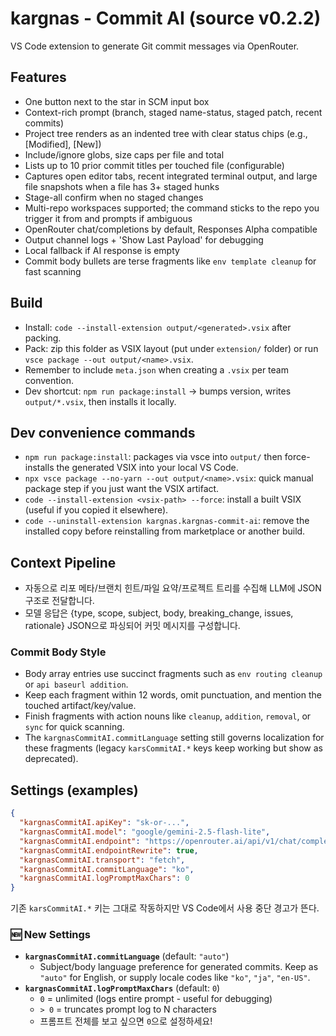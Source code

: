 # kargnas - Commit AI (source v0.2.2)

VS Code extension to generate Git commit messages via OpenRouter.

## Features
- One button next to the star in SCM input box
- Context-rich prompt (branch, staged name-status, staged patch, recent commits)
- Project tree renders as an indented tree with clear status chips (e.g., [Modified], [New])
- Include/ignore globs, size caps per file and total
- Lists up to 10 prior commit titles per touched file (configurable)
- Captures open editor tabs, recent integrated terminal output, and large file snapshots when a file has 3+ staged hunks
- Stage-all confirm when no staged changes
- Multi-repo workspaces supported; the command sticks to the repo you trigger it from and prompts if ambiguous
- OpenRouter chat/completions by default, Responses Alpha compatible
- Output channel logs + 'Show Last Payload' for debugging
- Local fallback if AI response is empty
- Commit body bullets are terse fragments like `env template cleanup` for fast scanning

## Build
- Install: `code --install-extension output/<generated>.vsix` after packing.
- Pack: zip this folder as VSIX layout (put under `extension/` folder) or run `vsce package --out output/<name>.vsix`.
- Remember to include `meta.json` when creating a `.vsix` per team convention.
- Dev shortcut: `npm run package:install` → bumps version, writes `output/*.vsix`, then installs it locally.

## Dev convenience commands
- `npm run package:install`: packages via vsce into `output/` then force-installs the generated VSIX into your local VS Code.
- `npx vsce package --no-yarn --out output/<name>.vsix`: quick manual package step if you just want the VSIX artifact.
- `code --install-extension <vsix-path> --force`: install a built VSIX (useful if you copied it elsewhere).
- `code --uninstall-extension kargnas.kargnas-commit-ai`: remove the installed copy before reinstalling from marketplace or another build.

## Context Pipeline
- 자동으로 리포 메타/브랜치 힌트/파일 요약/프로젝트 트리를 수집해 LLM에 JSON 구조로 전달합니다.
- 모델 응답은 {type, scope, subject, body, breaking_change, issues, rationale} JSON으로 파싱되어 커밋 메시지를 구성합니다.

### Commit Body Style
- Body array entries use succinct fragments such as `env routing cleanup` or `api baseurl addition`.
- Keep each fragment within 12 words, omit punctuation, and mention the touched artifact/key/value.
- Finish fragments with action nouns like `cleanup`, `addition`, `removal`, or `sync` for quick scanning.
- The `kargnasCommitAI.commitLanguage` setting still governs localization for these fragments (legacy `karsCommitAI.*` keys keep working but show as deprecated).

## Settings (examples)
```json
{
  "kargnasCommitAI.apiKey": "sk-or-...",
  "kargnasCommitAI.model": "google/gemini-2.5-flash-lite",
  "kargnasCommitAI.endpoint": "https://openrouter.ai/api/v1/chat/completions",
  "kargnasCommitAI.endpointRewrite": true,
  "kargnasCommitAI.transport": "fetch",
  "kargnasCommitAI.commitLanguage": "ko",
  "kargnasCommitAI.logPromptMaxChars": 0
}
```

기존 `karsCommitAI.*` 키는 그대로 작동하지만 VS Code에서 사용 중단 경고가 뜬다.

### 🆕 New Settings
- **`kargnasCommitAI.commitLanguage`** (default: `"auto"`)
  - Subject/body language preference for generated commits. Keep as `"auto"` for English, or supply locale codes like `"ko"`, `"ja"`, `"en-US"`.
- **`kargnasCommitAI.logPromptMaxChars`** (default: `0`)
  - `0` = unlimited (logs entire prompt - useful for debugging)
  - `> 0` = truncates prompt log to N characters
  - 프롬프트 전체를 보고 싶으면 `0`으로 설정하세요!
